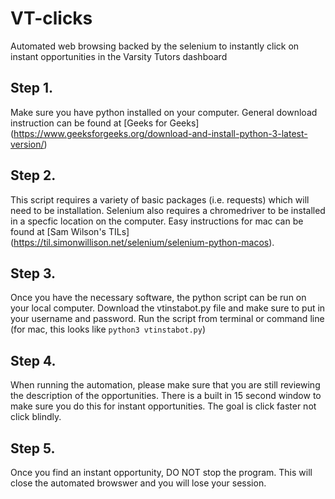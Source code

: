 # VT-clicks
Automated web browsing backed by the selenium to instantly click on instant opportunities in the Varsity Tutors dashboard

## Step 1. 
Make sure you have python installed on your computer. General download instruction can be found at [Geeks for Geeks] (https://www.geeksforgeeks.org/download-and-install-python-3-latest-version/)

## Step 2.
This script requires a variety of basic packages (i.e. requests) which will need to be installation. 
Selenium also requires a chromedriver to be installed in a specfic location on the computer. 
Easy instructions for mac can be found at [Sam Wilson's TILs] (https://til.simonwillison.net/selenium/selenium-python-macos).

## Step 3.
Once you have the necessary software, the python script can be run on your local computer. 
Download the vtinstabot.py file and make sure to put in your username and password.
Run the script from terminal or command line (for mac, this looks like `python3 vtinstabot.py`)

## Step 4.
When running the automation, please make sure that you are still reviewing the description of the opportunities.
There is a built in 15 second window to make sure you do this for instant opportunities.
The goal is click faster not click blindly.

## Step 5. 
Once you find an instant opportunity, DO NOT stop the program. 
This will close the automated browswer and you will lose your session. 


